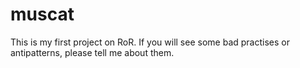 muscat
======
This is my first project on RoR. If you will see some bad practises or antipatterns, please tell me about them.
